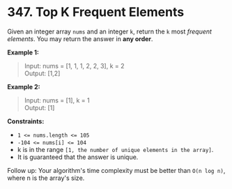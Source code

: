# 347. Top K Frequent Elements

Given an integer array `nums` and an integer `k`, return the `k` most *frequent elements*. You may return the answer in **any order**.

**Example 1:** 

> Input: nums = [1, 1, 1, 2, 2, 3], k = 2    
> Output: [1,2]  

**Example 2:**

> Input: nums = [1], k = 1  
> Output: [1]  

**Constraints:**

- `1 <= nums.length <= 105`
- `-104 <= nums[i] <= 104`
- k is in the range `[1, the number of unique elements in the array]`.
- It is guaranteed that the answer is unique.

Follow up: Your algorithm's time complexity must be better than `O(n log n)`, where n is the array's size.

